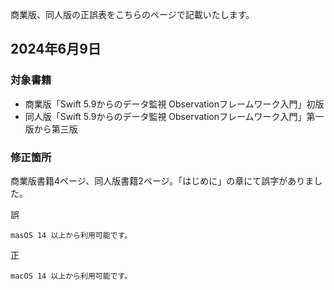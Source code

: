 商業版、同人版の正誤表をこちらのページで記載いたします。


## 2024年6月9日

### 対象書籍

* 商業版「Swift 5.9からのデータ監視 Observationフレームワーク入門」初版
* 同人版「Swift 5.9からのデータ監視 Observationフレームワーク入門」第一版から第三版


### 修正箇所

商業版書籍4ページ、同人版書籍2ページ。「はじめに」の章にて誤字がありました。

誤
```
masOS 14 以上から利用可能です。
```

正
```
macOS 14 以上から利用可能です。
```